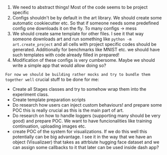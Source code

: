
1. We need to abstract things! Most of the code seems to be project specific
2. Configs shouldn't be by default in the art library. We should create some automatic cookiecutter etc. So that if someone needs some predefined config one downloads it on the fly. To many configs -> mess
3. We should create same template for other files. I see it that way someone downloads art and run something like `python -m art.create_project` and all cells with project specific codes should be generated. Additionally for benchmarks like MNIST etc. we should have such templates with code already filled in prepared!
4. Modification of these configs is very cumbersome. Maybe we should write a simple app that would allow doing so?


`For now we should be building rather mocks and try to bundle them together well`
crucial stuff to be done for me:
* Create all Stages classes and try to somehow wrap them into the experiment class.
* Create template preparation scripts
* Do research how users can inject custom behaviours! and prepare some POC this is really crucial as this is the main part of art.
* Do research on how to handle loggers (supporting many should be very good) and prepare POC. We want to have funcionalities like training continuation, uploading images etc.
* create POC of the system for visualizations. If we do this well this potentially can be big advantage. I see it in the way that we have an object (Visualizaer) that takes as attrbiute hugging face dataset and we can assign some callbacks to it that later can be used inside dash app?